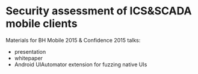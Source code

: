 Security assessment of ICS&SCADA mobile clients
===========

Materials for BH Mobile 2015 & Confidence 2015 talks:
- presentation
- whitepaper
- Android UIAutomator extension for fuzzing native UIs